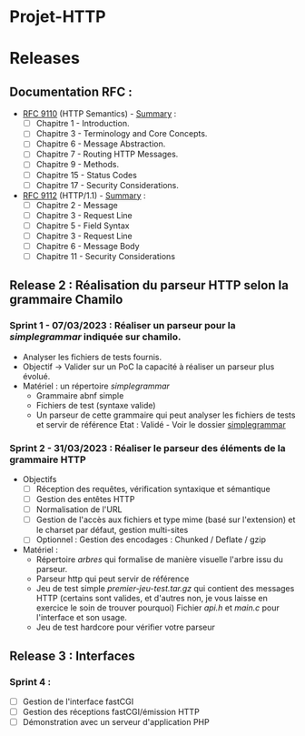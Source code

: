 # Projet-HTTP

# Releases

## Documentation RFC :
  * [RFC 9110](https://www.rfc-editor.org/rfc/rfc9110) (HTTP Semantics) - [Summary](https://www.bortzmeyer.org/9110.html) :
    * [ ] Chapitre 1 - Introduction.
    * [ ] Chapitre 3 - Terminology and Core Concepts.
    * [ ] Chapitre 6 - Message Abstraction.
    * [ ] Chapitre 7 - Routing HTTP Messages.
    * [ ] Chapitre 9 - Methods.
    * [ ] Chapitre 15 - Status Codes
    * [ ] Chapitre 17 - Security Considerations.
  * [RFC 9112](https://www.rfc-editor.org/rfc/rfc9112) (HTTP/1.1) - [Summary](https://www.bortzmeyer.org/9112.html) :
    * [ ] Chapitre 2 - Message
    * [ ] Chapitre 3 - Request Line
    * [ ] Chapitre 5 - Field Syntax
    * [ ] Chapitre 3 - Request Line
    * [ ] Chapitre 6 - Message Body
    * [ ] Chapitre 11 - Security Considerations

## Release 2 : Réalisation du parseur HTTP selon la grammaire Chamilo

### Sprint 1 - 07/03/2023 : Réaliser un parseur pour la *simplegrammar* indiquée sur chamilo.
* Analyser les fichiers de tests fournis.
* Objectif -> Valider sur un PoC la capacité à réaliser un parseur plus évolué.
* Matériel : un répertoire *simplegrammar* 
	* Grammaire abnf simple 
	* Fichiers de test (syntaxe valide) 
	* Un parseur de cette grammaire qui peut analyser les fichiers de tests et servir de référence 
Etat : Validé - Voir le dossier [simplegrammar](parser/simplegrammar)


### Sprint 2 - 31/03/2023 : Réaliser le parseur des éléments de la grammaire HTTP
* Objectifs
  * [ ] Réception des requêtes, vérification syntaxique et sémantique
  * [ ] Gestion des entêtes HTTP
  * [ ] Normalisation de l'URL
  * [ ] Gestion de l'accès aux fichiers et type mime (basé sur l'extension) et le charset par défaut, gestion multi-sites
  * [ ] Optionnel : Gestion des encodages : Chunked / Deflate / gzip
* Matériel : 
  * Répertoire *arbres* qui formalise de manière visuelle l'arbre issu du parseur. 
  * Parseur http qui peut servir de référence 
  * Jeu de test simple *premier-jeu-test.tar.gz* qui contient des messages HTTP (certains sont valides, et d'autres non, je vous laisse en exercice le soin de trouver pourquoi)
  Fichier *api.h*  et *main.c* pour l'interface et son usage. 
  * Jeu de test hardcore pour vérifier votre parseur 

## Release 3 : Interfaces
### Sprint 4 :
  * [ ] Gestion de l'interface fastCGI
  * [ ] Gestion des réceptions fastCGI/émission HTTP
  * [ ] Démonstration avec un serveur d'application PHP
